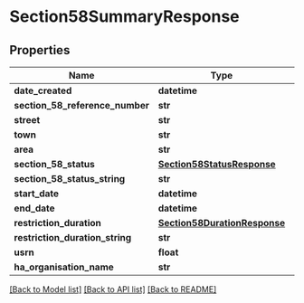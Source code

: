 # Section58SummaryResponse

## Properties
Name | Type | Description | Notes
------------ | ------------- | ------------- | -------------
**date_created** | **datetime** |  | 
**section_58_reference_number** | **str** |  | 
**street** | **str** |  | 
**town** | **str** |  | [optional] 
**area** | **str** |  | [optional] 
**section_58_status** | [**Section58StatusResponse**](Section58StatusResponse.md) |  | 
**section_58_status_string** | **str** |  | 
**start_date** | **datetime** |  | 
**end_date** | **datetime** |  | 
**restriction_duration** | [**Section58DurationResponse**](Section58DurationResponse.md) |  | 
**restriction_duration_string** | **str** |  | 
**usrn** | **float** |  | 
**ha_organisation_name** | **str** |  | 

[[Back to Model list]](../README.md#documentation-for-models) [[Back to API list]](../README.md#documentation-for-api-endpoints) [[Back to README]](../README.md)


